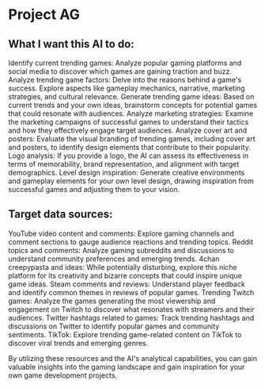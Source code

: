 # Project AG

## What I want this AI to do:

Identify current trending games: Analyze popular gaming platforms and social media to discover which games are gaining traction and buzz.
Analyze trending game factors: Delve into the reasons behind a game's success. Explore aspects like gameplay mechanics, narrative, marketing strategies, and cultural relevance.
Generate trending game ideas: Based on current trends and your own ideas, brainstorm concepts for potential games that could resonate with audiences.
Analyze marketing strategies: Examine the marketing campaigns of successful games to understand their tactics and how they effectively engage target audiences.
Analyze cover art and posters: Evaluate the visual branding of trending games, including cover art and posters, to identify design elements that contribute to their popularity.
Logo analysis: If you provide a logo, the AI can assess its effectiveness in terms of memorability, brand representation, and alignment with target demographics.
Level design inspiration: Generate creative environments and gameplay elements for your own level design, drawing inspiration from successful games and adjusting them to your vision.

## Target data sources:

YouTube video content and comments: Explore gaming channels and comment sections to gauge audience reactions and trending topics.
Reddit topics and comments: Analyze gaming subreddits and discussions to understand community preferences and emerging trends.
4chan creepypasta and ideas: While potentially disturbing, explore this niche platform for its creativity and bizarre concepts that could inspire unique game ideas.
Steam comments and reviews: Understand player feedback and identify common themes in reviews of popular games.
Trending Twitch games: Analyze the games generating the most viewership and engagement on Twitch to discover what resonates with streamers and their audiences.
Twitter hashtags related to games: Track trending hashtags and discussions on Twitter to identify popular games and community sentiments.
TikTok: Explore trending game-related content on TikTok to discover viral trends and emerging genres.

By utilizing these resources and the AI's analytical capabilities, you can gain valuable insights into the gaming landscape and gain inspiration for your own game development projects.
